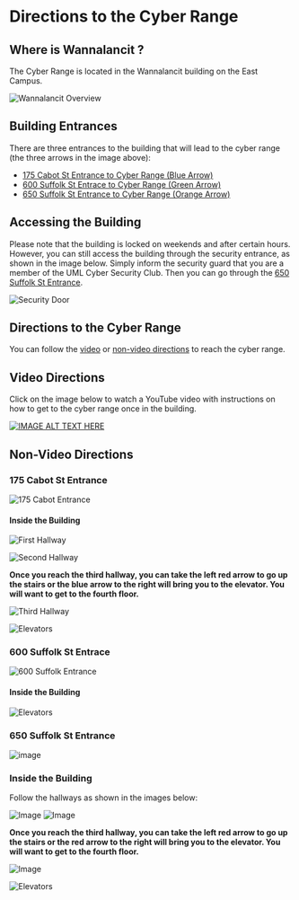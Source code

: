 # Directions to the Cyber Range

## Where is Wannalancit ?

The Cyber Range is located in the Wannalancit building on the East Campus.


![Wannalancit Overview](../Images/Wannalancit-Overview.png)

## Building Entrances

There are three entrances to the building that will lead to the cyber range (the three arrows in the image above):

- [175 Cabot St Entrance to Cyber Range (Blue Arrow)](#175-cabot-st-entrance-to-cyber-range)
- [600 Suffolk St Entrace to Cyber Range (Green Arrow)](#600-suffolk-st-entrace-to-cyber-range)
- [650 Suffolk St Entrance to Cyber Range (Orange Arrow)](#650-suffolk-st-entrance-to-cyber-range)


## Accessing the Building

Please note that the building is locked on weekends and after certain hours. However, you can still access the building through the security entrance, as shown in the image below. Simply inform the security guard that you are a member of the UML Cyber Security Club. Then you can go through the [650 Suffolk St Entrance](#650-suffolk-st-entrance).

![Security Door](../Images/SecurityDoor.png)


## Directions to the Cyber Range

You can follow the [video](#video-directions) or [non-video directions](#non-video-directions) to reach the cyber range.

## Video Directions

Click on the image below to watch a YouTube video with instructions on how to get to the cyber range once in the building.

[![IMAGE ALT TEXT HERE](https://img.youtube.com/vi/3YxdrjFG0qA/0.jpg)](https://www.youtube.com/watch?v=3YxdrjFG0qA)

## Non-Video Directions



### 175 Cabot St Entrance 

![175 Cabot Entrance](../Images/175-Cabot/175-Cabot-Entrance.jpg)

#### Inside the Building 

![First Hallway](../Images/175-Cabot/FirstHallway.jpg)

![Second Hallway](../Images/175-Cabot/SecondHallway.jpg)

**Once you reach the third hallway, you can take the left red arrow to go up the stairs or the blue arrow to the right will bring you to the elevator. You will want to get to the fourth floor.**

![Third Hallway](../Images/175-Cabot/ThirdHallway.jpg)


![Elevators](../Images/Elevators.jpg)

### 600 Suffolk St Entrace

![600 Suffolk Entrance](../Images/600-Suffolk/600-Suffolk-Entrance.jpg)

#### Inside the Building 

![Elevators](../Images/Elevators.jpg)

### 650 Suffolk St Entrance

![image](../Images/650-Suffolk/650-Suffolk-St-Entrance.jpg)

### Inside the Building

Follow the hallways as shown in the images below:

![Image](../Images/650-Suffolk/firstHallway.jpg)
![Image](../Images/650-Suffolk/secondHallway.jpg)

**Once you reach the third hallway, you can take the left red arrow to go up the stairs or the red arrow to the right will bring you to the elevator. You will want to get to the fourth floor.**

![Image](../Images/650-Suffolk/ThirdHallway.jpg)

![Elevators](../Images/Elevators.jpg)
